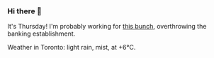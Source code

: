 ### Hi there :wave:

It's Thursday! I'm probably working for [this bunch](https://github.com/kohofinancial), overthrowing the banking establishment.

Weather in Toronto: light rain, mist, at +6°C.
